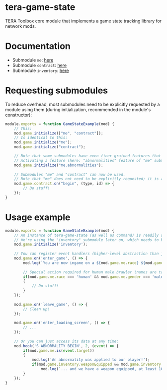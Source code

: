 # tera-game-state
TERA Toolbox core module that implements a game state tracking library for network mods.

# Documentation
- Submodule `me`: [here](doc/me.md)
- Submodule `contract`: [here](doc/contract.md)
- Submodule `inventory`: [here](doc/inventory.md)

# Requesting submodules
To reduce overhead, most submodules need to be explicitly requested by a module using them (during initialization, recommended in the module's constructor):
```js
module.exports = function GameStateExample(mod) {
    // This:
    mod.game.initialize(["me", "contract"]);
    // Is identical to this:
    mod.game.initialize("me");
    mod.game.initialize("contract");

    // Note that some submodules have even finer grained features that need to be activated individually (in order to reduce overhead when unused).
    // Activating a feature (here: "abnormalities" feature of "me" submodule) will implicitly also activate the corresponding submodule (here: "me").
    mod.game.initialize("me.abnormalities");
    
    // Submodules "me" and "contract" can now be used.
    // Note that "me" does not need to be explicitly requested; it is always loaded by default!
    mod.game.contract.on("begin", (type, id) => {
        // Do stuff!
    });
}
```

# Usage example
```js
module.exports = function GameStateExample(mod) {
    // An instance of tera-game-state (as well as command) is readily available through mod.game!
    // We're using the "inventory" submodule later on, which needs to be explicitly enabled in order to avoid overhead if unused (see above)
    mod.game.initialize('inventory');
    
    // You can register event handlers (higher-level abstraction than just listening to packets)
    mod.game.on('enter_game', () => {
        mod.log(`You are now ingame on a ${mod.game.me.race} ${mod.game.me.gender} ${mod.game.me.class}!`);
        
        // Special action required for human male brawler (names are taken directly from DC to avoid confusion)
        if(mod.game.me.race === 'human' && mod.game.me.gender === 'male' && mod.game.me.class === 'fighter')
        {
            // Do stuff!
        }
    });
    
    mod.game.on('leave_game', () => {
        // Clean up!
    });
    
    mod.game.on('enter_loading_screen', () => {
        // ...
    });
    
    // Or you can just access its data at any time:
    mod.hook('S_ABNORMALITY_BEGIN', 2, (event) => {        
        if(mod.game.me.is(event.target))
        {
            mod.log('An abnormality was applied to our player!');
            if(mod.game.inventory.weaponEquipped && mod.game.inventory.getTotalAmountInBag(6550) >= 10)
                mod.log(`... and we have a weapon equipped, at least 10x Minor Recovery Potables in the bag, and ${mod.game.inventory.money / 10000n} gold!`);
        }
    });
}
```
